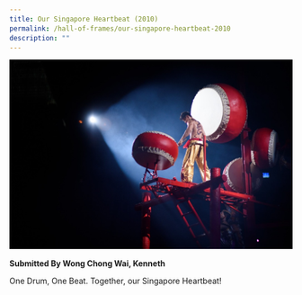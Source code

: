 ```yaml
---
title: Our Singapore Heartbeat (2010)
permalink: /hall-of-frames/our-singapore-heartbeat-2010
description: ""
---
```

![](/images/Hall%20of%20Frames/our-singapore-heartbeat(2010).jpg)

**Submitted By Wong Chong Wai, Kenneth**

One Drum, One Beat. Together, our Singapore Heartbeat!